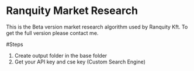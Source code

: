 # Ranquity Market Research
This is the Beta version market research algorithm used by Ranquity Kft. To get the full version please contact me.

#Steps
1. Create output folder in the base folder
2. Get your API key and cse key (Custom Search Engine)
